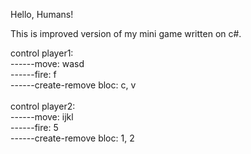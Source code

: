 
Hello, Humans!

This is improved version of my mini game written on c#.

control player1: <br>
------move: wasd <br>
------fire: f <br>
------create-remove bloc: c, v <br>
<br>
control player2: <br>
------move: ijkl <br>
------fire: 5 <br>
------create-remove bloc: 1, 2 <br>
